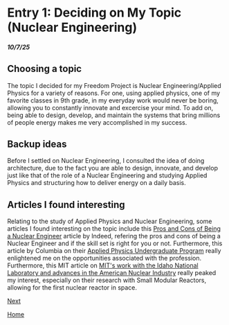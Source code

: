 # Entry 1: Deciding on My Topic (Nuclear Engineering)
##### 10/7/25

## Choosing a topic
The topic I decided for my Freedom Project is Nuclear Engineering/Applied Physics for a variety of reasons. For one, using applied physics, one of my favorite classes in 9th grade, in my everyday work would never be boring, allowing you to constantly innovate and excercise your mind. To add on, being able to design, develop, and maintain the systems that bring millions of people energy makes me very accomplished in my success.

## Backup ideas
Before I settled on Nuclear Engineering, I consulted the idea of doing architecture, due to the fact you are able to design, innovate, and develop just like that of the role of a Nuclear Engineering and studying Applied Physics and structuring how to deliver energy on a daily basis.

## Articles I found interesting
Relating to the study of Applied Physics and Nuclear Engineering, some articles I found interesting on the topic include this [Pros and Cons of Being a Nuclear Engineer](https://www.indeed.com/career-advice/finding-a-job/pros-cons-of-being-nuclear-engineer) article by Indeed, refering the pros and cons of being a Nuclear Engineer and if the skill set is right for you or not. Furthermore, this article by Columbia on their [Applied Physics Undergraduate Program](https://www.apam.columbia.edu/applied-physics-undergraduate-program) really enlightened me on the opportunities associated with the profession. Furthermore, this MIT article on [MIT's work with the Idaho National Laboratory and advances in the American Nuclear Industry](https://news.mit.edu/2025/mit-work-with-idaho-national-laboratory-advances-america-nuclear-industry-0923) really peaked my interest, especially on their research with Small Modular Reactors, allowing for the first nuclear reactor in space.



[Next](entry02.md)

[Home](../README.md)